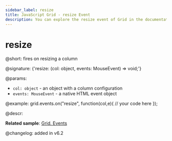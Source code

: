 ```yaml
---
sidebar_label: resize
title: JavaScript Grid - resize Event 
description: You can explore the resize event of Grid in the documentation of the DHTMLX JavaScript UI library. Browse developer guides and API reference, try out code examples and live demos, and download a free 30-day evaluation version of DHTMLX Suite.
---
```


# resize

@short: fires on resizing a column

@signature: {'resize: (col: object, events: MouseEvent) => void;'}

@params:
- `col: object` - an object with a column configuration
- `events: MouseEvent` - a native HTML event object

@example:
grid.events.on("resize", function(col,e){
	// your code here
});

@descr:

**Related sample**: [Grid. Events](https://snippet.dhtmlx.com/9zeyp4ds)

@changelog:
added in v6.2